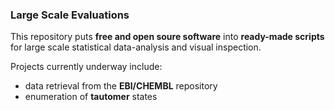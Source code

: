 ### Large Scale Evaluations
 
This repository puts **free and open soure software**  into **ready-made scripts** for large scale statistical data-analysis and visual inspection.

Projects currently underway include:

- data retrieval from the **EBI/CHEMBL** repository
- enumeration of **tautomer** states

